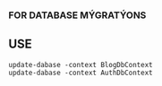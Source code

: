 ### FOR DATABASE MÝGRATÝONS

## USE 
```
update-dabase -context BlogDbContext
update-dabase -context AuthDbContext
```
